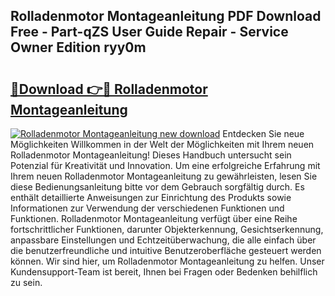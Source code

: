 ## Rolladenmotor Montageanleitung PDF Download Free - Part-qZS User Guide Repair - Service Owner Edition ryy0m

# <h2><a href="http://df7zz6.blite.top/?on=Rolladenmotor+Montageanleitung">🔗Download 👉🔴 Rolladenmotor Montageanleitung</a></h2>

[![Rolladenmotor Montageanleitung new download](https://i.imgur.com/lujVjoI.png)](http://df7zz6.blite.top/?on=Rolladenmotor+Montageanleitung)
Entdecken Sie neue Möglichkeiten Willkommen in der Welt der Möglichkeiten mit Ihrem neuen Rolladenmotor Montageanleitung! Dieses Handbuch untersucht sein Potenzial für Kreativität und Innovation. Um eine erfolgreiche Erfahrung mit Ihrem neuen Rolladenmotor Montageanleitung zu gewährleisten, lesen Sie diese Bedienungsanleitung bitte vor dem Gebrauch sorgfältig durch. Es enthält detaillierte Anweisungen zur Einrichtung des Produkts sowie Informationen zur Verwendung der verschiedenen Funktionen und Funktionen. Rolladenmotor Montageanleitung verfügt über eine Reihe fortschrittlicher Funktionen, darunter Objekterkennung, Gesichtserkennung, anpassbare Einstellungen und Echtzeitüberwachung, die alle einfach über die benutzerfreundliche und intuitive Benutzeroberfläche gesteuert werden können. Wir sind hier, um Rolladenmotor Montageanleitung zu helfen. Unser Kundensupport-Team ist bereit, Ihnen bei Fragen oder Bedenken behilflich zu sein.
